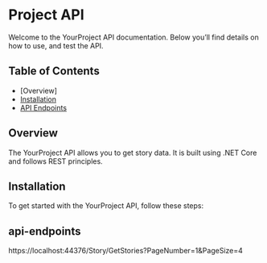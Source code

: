 # Project API

Welcome to the YourProject API documentation. Below you’ll find details on how to use, and test the API.

## Table of Contents

- [Overview]
- [Installation](#installation)
- [API Endpoints](#api-endpoints)


## Overview

The YourProject API allows you to get story data. It is built using .NET Core and follows REST principles.

## Installation

To get started with the YourProject API, follow these steps:

## api-endpoints

https://localhost:44376/Story/GetStories?PageNumber=1&PageSize=4

